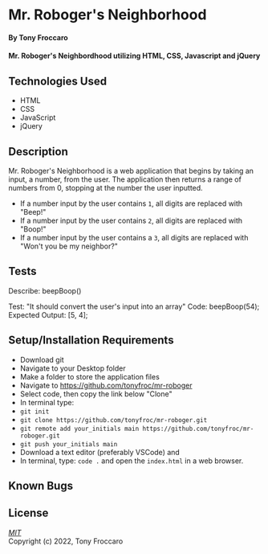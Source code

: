 # Mr. Roboger's Neighborhood

#### By Tony Froccaro

####  Mr. Roboger's Neighbordhood utilizing HTML, CSS, Javascript and jQuery

## Technologies Used

- HTML
- CSS
- JavaScript
- jQuery

## Description

Mr. Roboger's Neighborhood is a web application that begins by taking an input, a number, from the user. The application then returns a range of numbers from 0, stopping at the number the user inputted. 

- If a number input by the user contains `1`, all digits are replaced with "Beep!"
- If a number input by the user contains `2`, all digits are replaced with "Boop!"
- If a number input by the user contains a `3`, all digits are replaced with "Won't you be my neighbor?"

## Tests

Describe: beepBoop()

Test: "It should convert the user's input into an array"
Code: beepBoop(54);
Expected Output: [5, 4];

## Setup/Installation Requirements

- Download git
- Navigate to your Desktop folder
- Make a folder to store the application files
- Navigate to https://github.com/tonyfroc/mr-roboger
- Select code, then copy the link below "Clone"
- In terminal type:
- `git init`
- `git clone https://github.com/tonyfroc/mr-roboger.git`
- `git remote add your_initials main https://github.com/tonyfroc/mr-roboger.git`
- `git push your_initials main`
- Download a text editor (preferably VSCode) and
- In terminal, type: `code .` and open the `index.html` in a web browser.

## Known Bugs

## License

_[MIT](https://opensource.org/licenses/MIT)_  
Copyright (c) 2022, Tony Froccaro